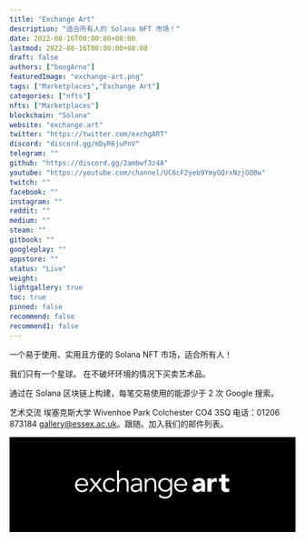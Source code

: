 ```yaml
---
title: "Exchange Art"
description: "适合所有人的 Solana NFT 市场！"
date: 2022-08-16T00:00:00+08:00
lastmod: 2022-08-16T00:00:00+08:00
draft: false
authors: ["boogArno"]
featuredImage: "exchange-art.png"
tags: ["Marketplaces","Exchange Art"]
categories: ["nfts"]
nfts: ["Marketplaces"]
blockchain: "Solana"
website: "exchange.art"
twitter: "https://twitter.com/exchgART"
discord: "discord.gg/mDyR6juPnV"
telegram: ""
github: "https://discord.gg/2ambwf3z4A"
youtube: "https://youtube.com/channel/UC6cF2yeb9YmyGQrxNzjGQ0w"
twitch: ""
facebook: ""
instagram: ""
reddit: ""
medium: ""
steam: ""
gitbook: ""
googleplay: ""
appstore: ""
status: "Live"
weight: 
lightgallery: true
toc: true
pinned: false
recommend: false
recommend1: false
---
```

一个易于使用、实用且方便的 Solana NFT 市场，适合所有人！

我们只有一个星球。
在不破坏环境的情况下买卖艺术品。

通过在 Solana 区块链上构建，每笔交易使用的能源少于 2 次 Google 搜索。

艺术交流 埃塞克斯大学 Wivenhoe Park Colchester CO4 3SQ 电话：01206 873184 gallery@essex.ac.uk。跟随。加入我们的邮件列表。

![1500x500](1500x500.png)
